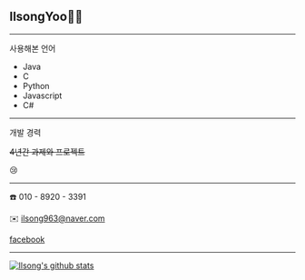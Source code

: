 ## IlsongYoo👨‍💻

---
사용해본 언어

- Java
- C
- Python
- Javascript
- C#

---

개발 경력 


~~4년간 과제와 프로젝트~~

:cry:


---


:phone: 010 - 8920 - 3391

:envelope: ilsong963@naver.com

[facebook](https://www.facebook.com/profile.php?id=100001592185339)



---
[![Ilsong's github stats](https://github-readme-stats.vercel.app/api?username=ilsong963)](https://github.com/anuraghazra/github-readme-stats)

